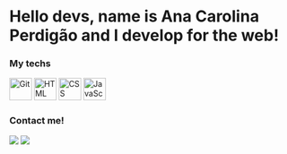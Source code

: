 # Hello devs, name is Ana Carolina Perdigão and I develop for the web!

### My techs
  <img alt="Git" src="https://cdn.jsdelivr.net/gh/devicons/devicon/icons/git/git-original.svg" width=40 height=40 /> 
  <img alt="HTML" src="https://cdn.jsdelivr.net/gh/devicons/devicon/icons/html5/html5-original.svg" width=40 height=40 /> 
  <img alt="CSS" src="https://cdn.jsdelivr.net/gh/devicons/devicon/icons/css3/css3-original.svg" width=40 height=40 /> 
  <img alt="JavaScript" src="https://cdn.jsdelivr.net/gh/devicons/devicon/icons/javascript/javascript-original.svg" width=40 height=40 /> 

### Contact me!
  <a href="mailto:anacarolinaperdigao1@gmail.com"><img src="https://img.shields.io/badge/Gmail-D14836?style=for-the-badge&logo=gmail&logoColor=white" target="_blank"></a> 
  <a href="https://www.linkedin.com/in/anacarolinaperdigao/" target="_blank"><img src="https://img.shields.io/badge/-LinkedIn-%230077B5?style=for-the-badge&logo=linkedin&logoColor=white" target="_blank"></a>
